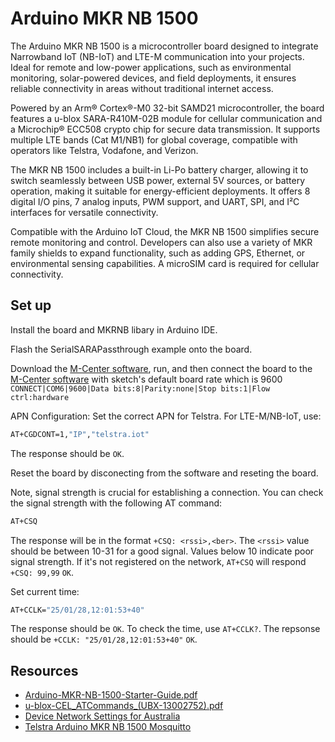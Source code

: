 # Arduino MKR NB 1500

The Arduino MKR NB 1500 is a microcontroller board designed to integrate Narrowband IoT (NB-IoT) and LTE-M communication into your projects. Ideal for remote and low-power applications, such as environmental monitoring, solar-powered devices, and field deployments, it ensures reliable connectivity in areas without traditional internet access.

Powered by an Arm® Cortex®-M0 32-bit SAMD21 microcontroller, the board features a u-blox SARA-R410M-02B module for cellular communication and a Microchip® ECC508 crypto chip for secure data transmission. It supports multiple LTE bands (Cat M1/NB1) for global coverage, compatible with operators like Telstra, Vodafone, and Verizon.

The MKR NB 1500 includes a built-in Li-Po battery charger, allowing it to switch seamlessly between USB power, external 5V sources, or battery operation, making it suitable for energy-efficient deployments. It offers 8 digital I/O pins, 7 analog inputs, PWM support, and UART, SPI, and I²C interfaces for versatile connectivity.

Compatible with the Arduino IoT Cloud, the MKR NB 1500 simplifies secure remote monitoring and control. Developers can also use a variety of MKR family shields to expand functionality, such as adding GPS, Ethernet, or environmental sensing capabilities. A microSIM card is required for cellular connectivity.

## Set up

Install the board and MKRNB libary in Arduino IDE.

Flash the SerialSARAPassthrough example onto the board.

Download the [M-Center software](https://www.u-blox.com/en/product/m-center), run, and then connect the board to the [M-Center software](https://content.u-blox.com/sites/default/files/2024-11/m-center_02.10.00.exe) with sketch's default board rate which is 9600 `CONNECT|COM6|9600|Data bits:8|Parity:none|Stop bits:1|Flow ctrl:hardware`

APN Configuration:
Set the correct APN for Telstra. For LTE-M/NB-IoT, use:

```bash
AT+CGDCONT=1,"IP","telstra.iot"
```

The response should be `OK`.

Reset the board by disconecting from the software and reseting the board.

Note, signal strength is crucial for establishing a connection. You can check the signal strength with the following AT command:

```bash
AT+CSQ
```

The response will be in the format `+CSQ: <rssi>,<ber>`. The `<rssi>` value should be between 10-31 for a good signal. Values below 10 indicate poor signal strength.
If it's not registered on the network, `AT+CSQ` will respond `+CSQ: 99,99` `OK`.

Set current time:

```bash
AT+CCLK="25/01/28,12:01:53+40"
```

The response should be `OK`.
To check the time, use `AT+CCLK?`.
The repsonse should be `+CCLK: "25/01/28,12:01:53+40"` `OK`.

## Resources

- [Arduino-MKR-NB-1500-Starter-Guide.pdf](https://github.com/Luen/Arduino-MKR-NB-1500/Arduino-MKR-NB-1500-Starter-Guide.pdf)
- [u-blox-CEL_ATCommands_(UBX-13002752).pdf](https://github.com/Luen/Arduino-MKR-NB-1500/u-blox-CEL_ATCommands_(UBX-13002752).pdf)
- [Device Network Settings for Australia](https://support.digitalmatter.com/en_US/lte-mnb-iot/australia-suggested-4g-settings)
- [Telstra Arduino MKR NB 1500 Mosquitto](https://github.com/telstra/arduino-mkr-nb-1500-mosquitto)
